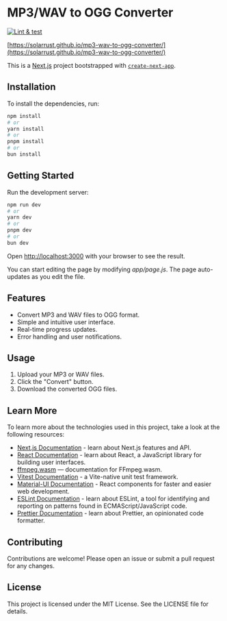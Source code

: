 # MP3/WAV to OGG Converter

[![Lint & test](https://github.com/solarrust/mp3-wav-to-ogg-converter/actions/workflows/main.yml/badge.svg?branch=main)](https://github.com/solarrust/mp3-wav-to-ogg-converter/actions/workflows/main.yml)

[https://solarrust.github.io/mp3-wav-to-ogg-converter/](https://solarrust.github.io/mp3-wav-to-ogg-converter/)

This is a [Next.js](https://nextjs.org) project bootstrapped with [`create-next-app`](https://nextjs.org/docs/app/api-reference/cli/create-next-app).

## Installation

To install the dependencies, run:

```bash
npm install
# or
yarn install
# or
pnpm install
# or
bun install
```

## Getting Started

Run the development server:

```bash
npm run dev
# or
yarn dev
# or
pnpm dev
# or
bun dev
```

Open [http://localhost:3000](http://localhost:3000) with your browser to see the result.

You can start editing the page by modifying _app/page.js_. The page auto-updates as you edit the file.

## Features

- Convert MP3 and WAV files to OGG format.
- Simple and intuitive user interface.
- Real-time progress updates.
- Error handling and user notifications.

## Usage

1. Upload your MP3 or WAV files.
1. Click the "Convert" button.
1. Download the converted OGG files.

## Learn More

To learn more about the technologies used in this project, take a look at the following resources:

- [Next.js Documentation](https://nextjs.org/docs) - learn about Next.js features and API.
- [React Documentation](https://reactjs.org/docs/getting-started.html) - learn about React, a JavaScript library for building user interfaces.
- [ffmpeg.wasm](https://ffmpegwasm.netlify.app/) — documentation for FFmpeg.wasm.
- [Vitest Documentation](https://vitest.dev) - a Vite-native unit test framework.
- [Material-UI Documentation](https://mui.com) - React components for faster and easier web development.
- [ESLint Documentation](https://eslint.org/docs/user-guide/getting-started) - learn about ESLint, a tool for identifying and reporting on patterns found in ECMAScript/JavaScript code.
- [Prettier Documentation](https://prettier.io/docs/en/index.html) - learn about Prettier, an opinionated code formatter.

## Contributing

Contributions are welcome! Please open an issue or submit a pull request for any changes.

## License

This project is licensed under the MIT License. See the LICENSE file for details.
